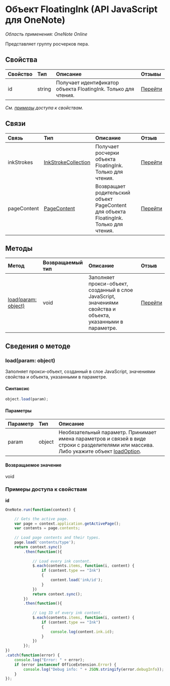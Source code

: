 ﻿# Объект FloatingInk (API JavaScript для OneNote)

_Область применения: OneNote Online_  


Представляет группу росчерков пера.

## Свойства

| Свойство     | Тип   |Описание|Отзывы|
|:---------------|:--------|:----------|:-------|
|id|string|Получает идентификатор объекта FloatingInk. Только для чтения.|[Перейти](https://github.com/OfficeDev/office-js-docs/issues/new?title=OneNote-floatingInk-id)|

_См. [примеры](#примеры) доступа к свойствам._

## Связи
| Связь | Тип   |Описание| Отзыв|
|:---------------|:--------|:----------|:-------|
|inkStrokes|[InkStrokeCollection](inkstrokecollection.md)|Получает росчерки объекта FloatingInk. Только для чтения.|[Перейти](https://github.com/OfficeDev/office-js-docs/issues/new?title=OneNote-floatingInk-inkStrokes)|
|pageContent|[PageContent](pagecontent.md)|Возвращает родительский объект PageContent для объекта FloatingInk. Только для чтения.|[Перейти](https://github.com/OfficeDev/office-js-docs/issues/new?title=OneNote-floatingInk-pageContent)|

## Методы

| Метод           | Возвращаемый тип    |Описание| Отзыв|
|:---------------|:--------|:----------|:-------|
|[load(param: object)](#loadparam-object)|void|Заполняет прокси-объект, созданный в слое JavaScript, значениями свойства и объекта, указанными в параметре.|[Перейти](https://github.com/OfficeDev/office-js-docs/issues/new?title=OneNote-floatingInk-load)|

## Сведения о методе


### load(param: object)
Заполняет прокси-объект, созданный в слое JavaScript, значениями свойства и объекта, указанными в параметре.

#### Синтаксис
```js
object.load(param);
```

#### Параметры
| Параметр    | Тип   |Описание|
|:---------------|:--------|:----------|
|param|object|Необязательный параметр. Принимает имена параметров и связей в виде строки с разделителями или массива. Либо укажите объект [loadOption](loadoption.md).|

#### Возвращаемое значение
void
### Примеры доступа к свойствам

**id**
```js
OneNote.run(function(context) {

    // Gets the active page.
    var page = context.application.getActivePage();
    var contents = page.contents;
    
    // Load page contents and their types.
    page.load('contents/type');
    return context.sync()
        .then(function(){
        
            // Load every ink content.
            $.each(contents.items, function(i, content) {
                if (content.type == "Ink")
                {
                    content.load('ink/id');
                }                           
            })
            return context.sync();
        })
        .then(function(){
        
            // Log ID of every ink content.
            $.each(contents.items, function(i, content) {
                if (content.type == "Ink")
                {
                    console.log(content.ink.id);
                }                           
            })              
        });
})
.catch(function(error) {
    console.log("Error: " + error);
    if (error instanceof OfficeExtension.Error) {
        console.log("Debug info: " + JSON.stringify(error.debugInfo));
    }
}); 
```
